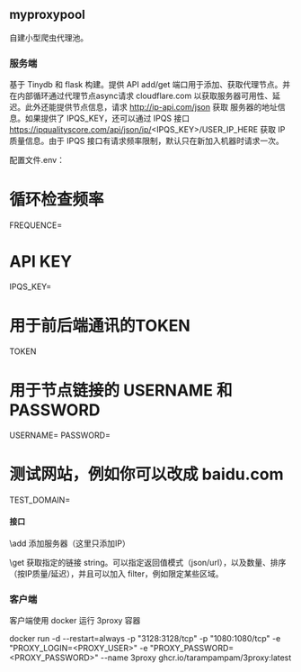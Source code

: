 
## myproxypool

自建小型爬虫代理池。

### 服务端

基于 Tinydb 和 flask 构建。提供 API add/get 端口用于添加、获取代理节点。并在内部循环通过代理节点async请求 cloudflare.com 以获取服务器可用性、延迟。此外还能提供节点信息，请求 http://ip-api.com/json 获取 服务器的地址信息。如果提供了 IPQS_KEY，还可以通过 IPQS 接口 https://ipqualityscore.com/api/json/ip/<IPQS_KEY>/USER_IP_HERE 获取 IP 质量信息。由于 IPQS 接口有请求频率限制，默认只在新加入机器时请求一次。

配置文件.env：
# 循环检查频率
FREQUENCE=
# API KEY
IPQS_KEY=
# 用于前后端通讯的TOKEN
TOKEN
# 用于节点链接的 USERNAME 和 PASSWORD
USERNAME=
PASSWORD=
# 测试网站，例如你可以改成 baidu.com
TEST_DOMAIN=


#### 接口

\add 添加服务器（这里只添加IP）

\get 获取指定的链接 string。可以指定返回值模式（json/url），以及数量、排序（按IP质量/延迟），并且可以加入 filter，例如限定某些区域。

### 客户端

客户端使用 docker 运行 3proxy 容器

docker run -d --restart=always     -p "3128:3128/tcp"     -p "1080:1080/tcp"     -e "PROXY_LOGIN=<PROXY_USER>"     -e "PROXY_PASSWORD=<PROXY_PASSWORD>" --name 3proxy     ghcr.io/tarampampam/3proxy:latest